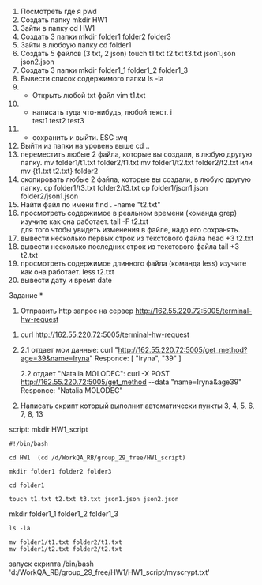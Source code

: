 1. Посмотреть где я
   pwd
2. Создать папку
   mkdir HW1
3. Зайти в папку
   cd HW1
4. Создать 3 папки
   mkdir folder1 folder2 folder3
5. Зайти в любоую папку
   cd folder1
6. Создать 5 файлов (3 txt, 2 json)
   touch t1.txt t2.txt t3.txt json1.json json2.json
7. Создать 3 папки
   mkdir folder1_1 folder1_2 folder1_3
8. Вывести список содержимого папки
   ls -la
9. - Открыть любой txt файл
     vim t1.txt
10. - написать туда что-нибудь, любой текст.
      i  
      test1
      test2
      test3
11. - сохранить и выйти.
      ESC :wq
12. Выйти из папки на уровень выше
    cd ..
13. переместить любые 2 файла, которые вы создали, в любую другую папку.
    mv folder1/t1.txt folder2/t1.txt
    mv folder1/t2.txt folder2/t2.txt или
    mv {t1.txt t2.txt} folder2
14. скопировать любые 2 файла, которые вы создали, в любую другую папку.
    cp folder1/t3.txt folder2/t3.txt
    cp folder1/json1.json folder2/json1.json
15. Найти файл по имени
    find . -name "t2.txt"
16. просмотреть содержимое в реальном времени (команда grep) изучите как она работает.
    tail -F t2.txt  
     для того чтобы увидеть изменения в файле, надо его сохранять.
17. вывести несколько первых строк из текстового файла
    head +3 t2.txt
18. вывести несколько последних строк из текстового файла
    tail +3 t2.txt
19. просмотреть содержимое длинного файла (команда less) изучите как она работает.
    less t2.txt
20. вывести дату и время
    date

Задание \*

1. Отправить http запрос на сервер
   http://162.55.220.72:5005/terminal-hw-request

1)  curl http://162.55.220.72:5005/terminal-hw-request

2)  2.1 отдает мои данные:
    curl "http://162.55.220.72:5005/get_method?age=39&name=Iryna"
    Responce:
    [
    "Iryna",
    "39"
    ]

    2.2 отдает "Natalia MOLODEC":
    curl -X POST http://162.55.220.72:5005/get_method --data "name=Iryna&age39"
    Responce: "Natalia MOLODEC"

2. Написать скрипт который выполнит автоматически пункты 3, 4, 5, 6, 7, 8, 13

script:
mkdir HW1_script

    #!/bin/bash

    cd HW1  (cd /d/WorkQA_RB/group_29_free/HW1_script)

    mkdir folder1 folder2 folder3

    cd folder1

    touch t1.txt t2.txt t3.txt json1.json json2.json

mkdir folder1_1 folder1_2 folder1_3

    ls -la

    mv folder1/t1.txt folder2/t1.txt
    mv folder1/t2.txt folder2/t2.txt

запуск скрипта
/bin/bash 'd:/WorkQA_RB/group_29_free/HW1/HW1_script/myscrypt.txt'
